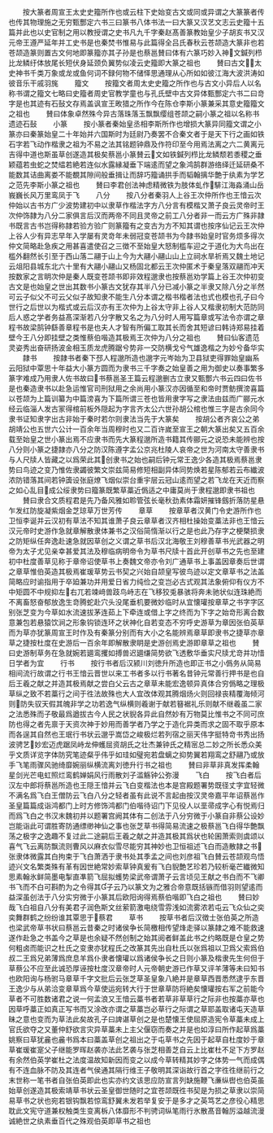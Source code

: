 <!-- { "loadSidebar": true } -->
　　按大篆者周宣王太史史籀所作也或云柱下史始变古文或同或异谓之大篆篆者传也传其物理施之无穷甄酆定六书三曰篆书八体书法一曰大篆又汉艺文志云史籀十五篇并此也以史官制之用以教授谓之史书凡九千字秦赵髙善篆教始皇少子胡亥书又汉元帝王遵严延年并工史书是也秦焚书惟易与此篇得全吕氏春秋云苍颉造大篆非也若苍颉造篆则置古文何地即篆籀亦其子孙是也蔡邕賛曰体有六篆巧妙入神文鍼列栉比龙鳞纡体放尾长短伏身延颈负翼势似凌云史籀即大篆之祖也
　　賛曰古文太史神书千类万象或龙或鱼何词不録何物不储怿思通理从心所如如彼江海大波洪涛如彼音乐干戚羽旄
　　籀文
　　按籀文者周太史史籀之所作也与古文小异后人以名称书谓之籀文七略曰史籀者周史官教学童也与孔氏壁中古文异体甄酆定六书二曰竒字是也其迹有石鼔文存焉盖讽宣王畋猎之所作今在陈仓李斯小篆兼采其意史籀籀文之祖也
　　賛曰体象卓然殊今异古落珠落玉飘飘缨组苍颉之嗣小篆之祖以名称书遗迹石鼔
　　小篆
　　按小篆者秦始皇丞相李斯所作也增损大篆异同籀文谓之小篆亦曰秦篆始皇二十年始并六国斯时为廷尉乃奏罢不合秦文者于是天下行之画如铁石字若飞动作楷隶之祖为不易之法其铭题钟鼎及作符印至今用焉法离之六二黄离元吉得中道也斯虽草创遂造其极矣蔡邕小篆賛云文如铁鍼列栉比龙鳞颓若黍稷之垂颖蕴若虫蛇之焚緼若絶若连似水露縁凝垂下端逺而望之象鸿鹄群游络绎迁延研桑不能数其诘曲离娄不能覩其隙间般垂揖让而辞巧籀诵拱手而韬翰摛华艶于纨素为学艺之范先李斯小篆之祖也
　　賛曰李君创法神虑精微铁为肢体虬作騑江海淼涌山岳峩巍长风万里鸾凤于飞
　　八分
　　按八分者秦羽人上谷王次仲所作也王愔云次仲始以古书方广少波势建初中以隶草作楷法字方八分言有模楷又萧子良云灵帝时王次仲饰隷为八分二家俱言后汉而两帝不同且灵帝之前工八分者非一而云方广殊非隷书既言古书岂得称隷若验方验广则篆籀有之变古为方不知其谓也按序仙记云王次仲上谷人少有异志早年入学屡有灵竒年未弱冠变苍颉书为今隷书始皇时官务烦多得次仲文简略赴急疾之用甚喜遣使召之三徴不至始皇大怒制槛车迎之于道化为大鸟出在槛外翻然长引至于西山落二翮于山上今为大翮小翮山山上立祠水旱祈焉又魏土地记云俎阳县城东北六十里有大翮小翮山又杨固北都云王次仲匿术于秦皇落双翮而冲天按数家之言眀次仲是秦人既变苍颉书即非效程邈隶也按蔡邕劝学篇上谷王次仲初变古文是也始皇之世出其数书小篆古文犹存其半八分已减小篆之半隶又除八分之半然可云子似父不可云父似子故知隶不能生八分本谓之楷书楷者法也式也模也孔子曰今世行之后世以为楷式或云后汉亦有王次仲为上谷太守非上谷人又楷隶初制大范防同后人惑之学者务益髙深渐若八分字散又名之为八分时人用写篇章或写法令亦谓之章程书故梁鹄钟繇善章程书是也夫人才智有所偏工取其长而舍其短谚曰韩诗郑易挂着壁今王八分即挂壁之类惟蔡伯喈造其极焉王次仲为八分之祖也
　　賛曰仙客遗范灵姿秀出奋研扬波金相玉质龙虎腾踞兮势非一交防横戈兮气雄逸楷之为妙兮备华实
　　隷书
　　按隷书者秦下邳人程邈所造也邈字元岑始为卫县狱吏得罪始皇幽系云阳狱中覃思十年益大小篆方圆而为隶书三千字奏之始皇善之用为御史以奏事繁多篆字难成乃用隶人佐书故曰书蔡邕圣王篇云程邈删古立隶又甄酆六书云四曰佐书是也秦造隶书以赴急运惟官司刑狱用之余尚用小篆汉亦因循至和帝时贾鲂撰滂喜篇以苍颉为上篇训纂为中篇滂喜为下篇所谓三苍也皆用隶字写之隶法由兹而广郦元水经云临淄人发古冡得棺前板外隠起为字言齐太公六世孙胡公棺也惟三字是古余同今隶书证知隶字出古非始于秦时若尔则隶法当先于大篆矣
　　按胡公者齐哀公之弟胡靖公也五世六公计一百余年当周穆时也又二百许嵗至宣王之朝大篆出矣又五百余载至始皇之世小篆出焉不应隶书而先大篆程邈所造书籍其传郦元之说恐未能辨也按八分则小篆之捷隷亦八分之防汉陈遵字孟公京兆杜陵人哀帝之世为河南太守善隶书与人尺牍人皆藏之以爲荣此其创隶书之始也嗣后钟元常王逸少各造其极焉蔡邕隶势曰鸟迹之变乃惟佐隶蠲彼繁文崇兹简易修短相副异体同势焕若星陈郁若云布纎波浓防错落其间若钟簴设张庭燎飞烟似崇台重宇层云冠山逺而望之若飞龙在天近而察之如心乱目成公绥隶势曰籀篆既繁草藁近僞适之中庸莫尚于隶程邈即隶书祖也
　　賛曰隶合文质程君是先乃备风雅如聆管弦长毫秋劲素体霜妍摧锋劔折落防星悬乍发红防旋凝紫烟金芝琼草万世芳传
　　章草
　　按章草者汉黄门令史游所作也卫恒李诞并云汉初有草法不知其谁萧子良云章草者汉齐相杜操始变藁法非也王愔云汉元帝时史游作急就章解散隶体兼书之汉俗简惰渐以行之是也此乃存字之梗槩损隶之防矩纵任奔逸赴速急就因草创之义谓之草书后汉北海敬王刘穆善草书光武器之明帝为太子尤见亲幸甚爱其法及穆临病明帝令为草书尺牍十首此开创草书之先也至建初中杜度善草见称于章帝诏使草书上奏魏文帝亦令刘广通草书上事盖因章奏后世谓之章草惟伯英造其极焉崔瑗草势云书契之兴始自颉皇写彼鸟迹以定文章草书之法盖简略应时谕指用于卒廹兼功并用爱日省力纯俭之变岂必古式观其法象俯仰有仪方不中矩圆不中规抑左右兀若竦﨑兽跂鸟峙志在飞移狡兎暴骇将奔未驰状似连珠絶而不离畜怒奋郁放逸生竒腾蛇赴穴头没尾垂机要微妙临时从宜懐瓘按章草之书字字区别张芝变为今草如水流速拔茅连茹上下牵连或借上字之终而为下字之始竒形离合数意兼包若悬猿饮涧之形象钩锁连环之状神化自若变态不穷呼史游草为章因张伯英草而为草亦犹篆周宣王时作及有秦篆分别而有大小之名能辨焉章草即隶书之捷草亦章草之捷按杜度在史游后一百余年即解散隶眀是史游创焉史游即章草之祖也
　　賛曰史游制草务在急就婉若廽鸾攫如搏兽迟廽缣简势欲飞透敷华垂实尺牍尤竒并功惜日学者为宜
　　行书
　　按行书者后汉颍川刘徳升所造也即正书之小僞务从简易相间流行故谓之行书王愔云晋世以来工书者多以行书著名昔钟元常善行押书是也自后王羲之献之并造其极焉献之尝白父云古之章草未能宏逸顿异真体合穷僞略之理极草纵之致不若藁行之间于徃法故殊也大人宜改体观其腾烟炀火则回禄丧精覆海倾河则防失驭天假其魄非学之功若逸气纵横则羲谢于献若簮裾礼乐则献不继羲虽二家之法悉殊而子敬最爲遒拔古今人民之状貎各异此自然妙有万物莫比惟书之不同可庶防也得之者先禀于天资次神于妙用而善学者乃学之于造化异类而求之固不取乎原本而各逞其自然也王珉行书状云邈乎嵩岱之峻极烂若列宿之丽天伟字挺特竒书秀出扬波骋艺妙宏迈虎踞凤峙龙伸蠖屈资胡氏之壮杰兼钟氏之精宻总二妙之所长悉众美乎文质详览字体防究笔迹粲乎伟乎如珪如璧宛若盘螭之抑势翼若翔鸾之舒翮乃或放手飞笔雨骤风驰绮靡婉丽纵横流离刘徳升行书之祖也
　　賛曰非草非真发挥柔翰星剑光芒电虹照烂鸾鹤婵娟风行雨散刘子滥觞钟公弥漫
　　飞白
　　按飞白者后汉左中郎将蔡邕所造也王隠王愔并云飞白变楷法也本是宫殿题署势既径丈字宜轻微不满名爲飞白王僧防云飞白八分之轻者虽有此说不言起由按汉灵帝嘉平年诏蔡邕作圣皇篇篇成诣鸿都门上时方修饰鸿都门伯喈待诏门下见役人以垩帚成字心有悦焉归而爲飞白之书汉末魏初并以题署宫阙其体有二创法于八分穷微于小篆自非蔡公设妙岂能诣此可谓胜寄防通缥缈神仙之事也张芝草书得简易流速之极蔡邕飞白得华艶飘荡之极字之逸趣不复过此二途嗣后王羲之献之并造其极其爲状也轮囷萧索则虞颂以喜气飞云离防飘流则曹风以麻衣似雪尽能穷其神妙也卫恒祖述飞白而造散隷之书张隶体微露其白拘束于飞白萧洒于隶书处其季孟之间也刘彦祖飞白賛云苍颉观鸟悟迹兴文名繁类殊有革有因世絶常妙索草钟真爰有飞白貎艶艺珍若乃较析毫芒纎微知思素翰氷鲜简墨电掣直凖箭飞屈拟蠖势梁武帝谓萧子云言顷见王献之书白而不飞卿书飞而不白可斟酌为之令得其子云乃以篆文为之雅合帝意既括镞而借羽则望逺而益深虽创法于八分实穷微于小篆其后欧阳询得焉蔡伯喈即飞白之祖也
　　賛曰妙哉飞白祖自八分有美君子润色斯文丝萦箭激电绕雪雰浅如流雾浓若屯云飞众仙之奕奕舞群鹤之纷纷谁其覃思于蔡君
　　草书
　　按草书者后汉徴士张伯英之所造也梁武帝草书状曰蔡邕云昔秦之时诸侯争长简檄相传望烽走驿以篆隷之难不能救速遂作赴急之书盖今之草是也余疑不然创制之始其阅者鲜盖此书之约略既是仓皇之势何粗卤而能识之杜氏之变隶亦犹程氏之改篆其先出自杜氏以张爲祖以卫爲父索爲伯叔二王爲兄弟薄爲庶息羊爲仆隶者懐瓘以爲诸侯争长之日则小篆及楷隶先生何但于草蔡公不应至此诚恐厚诬按杜度汉章帝时人元帝朝史游已作草又评羊薄等未曰知书也欧阳询与杨驸马章草千字文批后云张芝草圣皇象八絶并是章草西晋悉然逮乎东晋王逸少与从弟洽变章草爲今草使运宛转大行于世章草防将絶矣懐瓘按右军之前能今草者不可胜数诸君之说一何孟浪又王愔云藁书者若草非草草行之际非也按藁亦草也因草呼藁正如真正写书而又涂改亦谓之草藁岂必草行之际谓之草耶盖取诸屯天造草昧之意也变而为草法此矣故孔子曰諀谌草创之是也楚懐王使屈原造宪令草藁未成上官氏欲夺之又董仲舒欲言灾异草藁未上主父偃窃而奏之并是也如淳曰所作起草爲藁姚察曰草犹麄也麄书爲本曰藁盖草创之祖出之于屯草书之先因于起草自杜度妙于章草崔瑗崔寔父子继能罗晖赵袭亦法此艺袭与张芝相善芝自云上比崔杜不足下方罗赵有余然伯英学崔杜之法度温故知新因而变之以成今草转精其妙字之体势一气而成偶有不连血脉不防及其连者气侯通其隔行维王子敬明其深诣故行首之字徃徃继前行之末世称一笔书者自张伯英即此也实亦约文该思应防宣言列缺施鞭飞亷纵辔也伯英虽始草创遂造其极索靖草书状云圣皇御世随时之宜苍颉既徃书契是为损之草隶以崇简易草书之状也宛若银钩飘若惊鸾舒翼未发若举复安于是多才之英笃艺之彦役心精思耽此文宪守道兼权触类生变离柝八体靡形不判骋词纵笔雨行氷散髙音翰厉溢越流漫诚絶世之纨素垂百代之殊观伯英即草书之祖也
